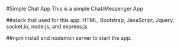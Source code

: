 #Simple Chat App 
  This is a simple Chat/Messenger App 
  
  ##stack that used for this app: 
  HTML, Bootstrap, JavaScript, Jquery, socket.io, node.js, and express.js 

  ##npm install and nodemon server to start the app. 
